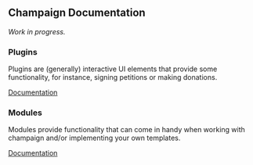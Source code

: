 ## Champaign Documentation

_Work in progress._

### Plugins

Plugins are (generally) interactive UI elements that provide some functionality, for instance, signing petitions or making donations.

[Documentation](./plugins/README.md)

### Modules

Modules provide functionality that can come in handy when working with champaign and/or implementing your own templates.

[Documentation](./modules/README.md)

